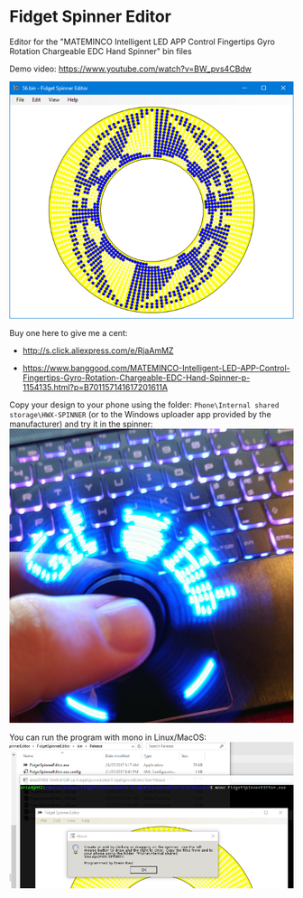 # Fidget Spinner Editor
Editor for the "MATEMINCO Intelligent LED APP Control Fingertips Gyro Rotation Chargeable EDC Hand Spinner" bin files

Demo video: https://www.youtube.com/watch?v=BW_pvs4CBdw

![](FidgetSpinnerEditor/img/screenshot.PNG)

Buy one here to give me a cent:
* http://s.click.aliexpress.com/e/RjaAmMZ

* https://www.banggood.com/MATEMINCO-Intelligent-LED-APP-Control-Fingertips-Gyro-Rotation-Chargeable-EDC-Hand-Spinner-p-1154135.html?p=B701157141617201611A

Copy your design to your phone using the folder: `Phone\Internal shared storage\HWX-SPINNER` (or to the Windows uploader app provided by the manufacturer) and try it in the spinner:
![](FidgetSpinnerEditor/img/example.jpg)

You can run the program with mono in Linux/MacOS:
![](FidgetSpinnerEditor/img/mono.PNG)


